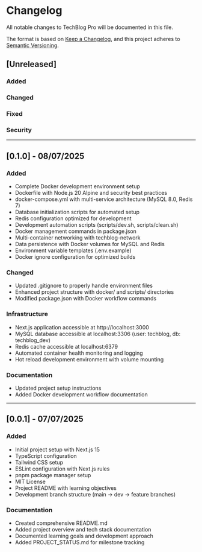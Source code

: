 # Changelog

All notable changes to TechBlog Pro will be documented in this file.

The format is based on [Keep a Changelog](https://keepachangelog.com/en/1.0.0/),
and this project adheres to [Semantic Versioning](https://semver.org/spec/v2.0.0.html).

## [Unreleased]

### Added

### Changed

### Fixed

### Security

---

## [0.1.0] - 08/07/2025

### Added

- Complete Docker development environment setup
- Dockerfile with Node.js 20 Alpine and security best practices
- docker-compose.yml with multi-service architecture (MySQL 8.0, Redis 7)
- Database initialization scripts for automated setup
- Redis configuration optimized for development
- Development automation scripts (scripts/dev.sh, scripts/clean.sh)
- Docker management commands in package.json
- Multi-container networking with techblog-network
- Data persistence with Docker volumes for MySQL and Redis
- Environment variable templates (.env.example)
- Docker ignore configuration for optimized builds

### Changed

- Updated .gitignore to properly handle environment files
- Enhanced project structure with docker/ and scripts/ directories
- Modified package.json with Docker workflow commands

### Infrastructure

- Next.js application accessible at http://localhost:3000
- MySQL database accessible at localhost:3306 (user: techblog, db: techblog_dev)
- Redis cache accessible at localhost:6379
- Automated container health monitoring and logging
- Hot reload development environment with volume mounting

### Documentation

- Updated project setup instructions
- Added Docker development workflow documentation

---

## [0.0.1] - 07/07/2025

### Added

- Initial project setup with Next.js 15
- TypeScript configuration
- Tailwind CSS setup
- ESLint configuration with Next.js rules
- pnpm package manager setup
- MIT License
- Project README with learning objectives
- Development branch structure (main → dev → feature branches)

### Documentation

- Created comprehensive README.md
- Added project overview and tech stack documentation
- Documented learning goals and development approach
- Added PROJECT_STATUS.md for milestone tracking
